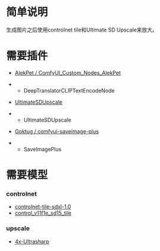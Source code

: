 # 简单说明

生成图片之后使用controlnet tile和Ultimate SD Upscale来放大。

# 需要插件

- [AlekPet / ComfyUI_Custom_Nodes_AlekPet](https://github.com/AlekPet/ComfyUI_Custom_Nodes_AlekPet)
- - DeepTranslatorCLIPTextEncodeNode

- [UltimateSDUpscale](https://github.com/ssitu/ComfyUI_UltimateSDUpscale)
- - UltimateSDUpscale

- [Goktug / comfyui-saveimage-plus](https://github.com/Goktug/comfyui-saveimage-plus)
- - SaveImagePlus

# 需要模型

### controlnet
- [controlnet-tile-sdxl-1.0](https://huggingface.co/xinsir/controlnet-tile-sdxl-1.0)
- [control_v11f1e_sd15_tile](https://huggingface.co/lllyasviel/control_v11f1e_sd15_tile)

### upscale
- [4x-Ultrasharp](https://huggingface.co/lokCX/4x-Ultrasharp/tree/main)